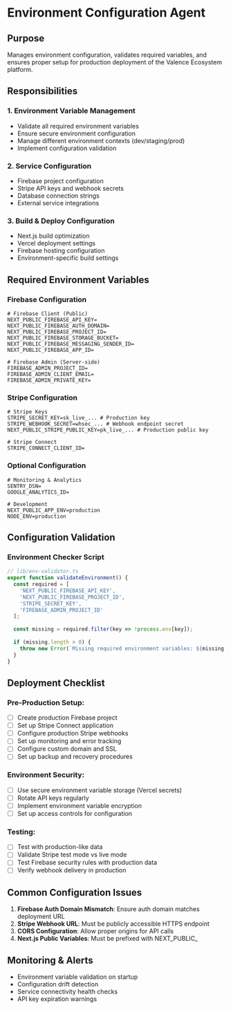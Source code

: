 # Environment Configuration Agent

## Purpose
Manages environment configuration, validates required variables, and ensures proper setup for production deployment of the Valence Ecosystem platform.

## Responsibilities

### 1. Environment Variable Management
- Validate all required environment variables
- Ensure secure environment configuration
- Manage different environment contexts (dev/staging/prod)
- Implement configuration validation

### 2. Service Configuration
- Firebase project configuration
- Stripe API keys and webhook secrets
- Database connection strings
- External service integrations

### 3. Build & Deploy Configuration
- Next.js build optimization
- Vercel deployment settings
- Firebase hosting configuration
- Environment-specific build settings

## Required Environment Variables

### Firebase Configuration
```env
# Firebase Client (Public)
NEXT_PUBLIC_FIREBASE_API_KEY=
NEXT_PUBLIC_FIREBASE_AUTH_DOMAIN=
NEXT_PUBLIC_FIREBASE_PROJECT_ID=
NEXT_PUBLIC_FIREBASE_STORAGE_BUCKET=
NEXT_PUBLIC_FIREBASE_MESSAGING_SENDER_ID=
NEXT_PUBLIC_FIREBASE_APP_ID=

# Firebase Admin (Server-side)
FIREBASE_ADMIN_PROJECT_ID=
FIREBASE_ADMIN_CLIENT_EMAIL=
FIREBASE_ADMIN_PRIVATE_KEY=
```

### Stripe Configuration
```env
# Stripe Keys
STRIPE_SECRET_KEY=sk_live_... # Production key
STRIPE_WEBHOOK_SECRET=whsec_... # Webhook endpoint secret
NEXT_PUBLIC_STRIPE_PUBLIC_KEY=pk_live_... # Production public key

# Stripe Connect
STRIPE_CONNECT_CLIENT_ID=
```

### Optional Configuration
```env
# Monitoring & Analytics
SENTRY_DSN=
GOOGLE_ANALYTICS_ID=

# Development
NEXT_PUBLIC_APP_ENV=production
NODE_ENV=production
```

## Configuration Validation

### Environment Checker Script
```typescript
// lib/env-validator.ts
export function validateEnvironment() {
  const required = [
    'NEXT_PUBLIC_FIREBASE_API_KEY',
    'NEXT_PUBLIC_FIREBASE_PROJECT_ID',
    'STRIPE_SECRET_KEY',
    'FIREBASE_ADMIN_PROJECT_ID'
  ];
  
  const missing = required.filter(key => !process.env[key]);
  
  if (missing.length > 0) {
    throw new Error(`Missing required environment variables: ${missing.join(', ')}`);
  }
}
```

## Deployment Checklist

### Pre-Production Setup:
- [ ] Create production Firebase project
- [ ] Set up Stripe Connect application
- [ ] Configure production Stripe webhooks
- [ ] Set up monitoring and error tracking
- [ ] Configure custom domain and SSL
- [ ] Set up backup and recovery procedures

### Environment Security:
- [ ] Use secure environment variable storage (Vercel secrets)
- [ ] Rotate API keys regularly
- [ ] Implement environment variable encryption
- [ ] Set up access controls for configuration

### Testing:
- [ ] Test with production-like data
- [ ] Validate Stripe test mode vs live mode
- [ ] Test Firebase security rules with production data
- [ ] Verify webhook delivery in production

## Common Configuration Issues

1. **Firebase Auth Domain Mismatch**: Ensure auth domain matches deployment URL
2. **Stripe Webhook URL**: Must be publicly accessible HTTPS endpoint
3. **CORS Configuration**: Allow proper origins for API calls
4. **Next.js Public Variables**: Must be prefixed with NEXT_PUBLIC_

## Monitoring & Alerts
- Environment variable validation on startup
- Configuration drift detection
- Service connectivity health checks
- API key expiration warnings